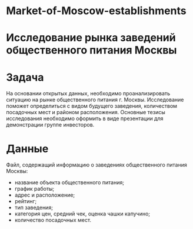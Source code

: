 # Market-of-Moscow-establishments  
# Исследование рынка заведений общественного питания Москвы  
# Задача  
На основании открытых данных, необходимо проанализировать ситуацию на рынке общественного питания г. Москвы. Исследование поможет определиться с видом будущего заведения, количеством посадочных мест и районом расположения. Основные тезисы исследования необходимо оформить в виде презентации для демонстрации группе инвесторов.  

# Данные  
Файл, содержащий информацию о заведениях общественного питания Москвы:     
* название объекта общественного питания;  
* график работы;  
* адрес и расположение;  
* рейтинг;  
* тип заведения;  
* категория цен, средний чек, оценка чашки капучино;  
* количество посадочных мест.  
